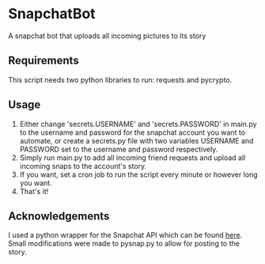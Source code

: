 # SnapchatBot
A snapchat bot that uploads all incoming pictures to its story

## Requirements
This script needs two python libraries to run: requests and pycrypto.

## Usage
1. Either change 'secrets.USERNAME' and 'secrets.PASSWORD' in main.py to the username and password for the snapchat account you want to automate, or create a secrets.py file with two variables USERNAME and PASSWORD set to the username and password respectively.
2. Simply run main.py to add all incoming friend requests and upload all incoming snaps to the account's story.
3. If you want, set a cron job to run the script every minute or however long you want.
4. That's it!

## Acknowledgements
I used a python wrapper for the Snapchat API which can be found [here](https://github.com/martinp/pysnap). Small modifications were made to pysnap.py to allow for posting to the story.
